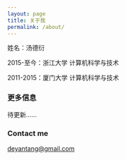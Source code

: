 ```yaml
---
layout: page
title: 关于我
permalink: /about/
---
```


姓名：汤德衍

2015-至今：浙江大学	计算机科学与技术

2011-2015：厦门大学	计算机科学与技术

### 更多信息

待更新……

### Contact me

[deyantang@gmail.com](mailto:deyantang@gmail.com)